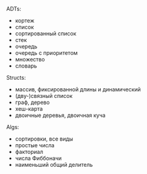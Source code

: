 ADTs:

- кортеж
- список
- сортированный список
- стек
- очередь
- очередь с приоритетом
- множество
- словарь

Structs:

- массив, фиксированной длины и динамический
- (дву-)связный список
- граф, дерево
- хеш-карта
- двоичные деревья, двоичная куча

Algs:

- сортировки, все виды
- простые числа
- факториал
- числа Фиббоначи
- наименьший общий делитель
